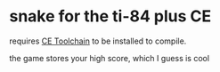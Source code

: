 # snake for the ti-84 plus CE

requires [CE Toolchain](https://github.com/CE-Programming/toolchain) to be installed to compile.

the game stores your high score, which I guess is cool
